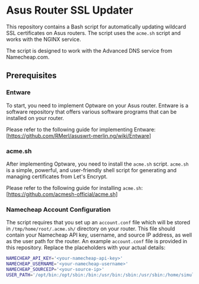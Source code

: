 # Asus Router SSL Updater

This repository contains a Bash script for automatically updating wildcard SSL certificates on Asus routers. The script uses the `acme.sh` script and works with the NGINX service. 

The script is designed to work with the Advanced DNS service from Namecheap.com. 

## Prerequisites

### Entware

To start, you need to implement Optware on your Asus router. Entware is a software repository that offers various software programs that can be installed on your router. 

Please refer to the following guide for implementing Entware: [https://github.com/RMerl/asuswrt-merlin.ng/wiki/Entware]

### acme.sh

After implementing Optware, you need to install the `acme.sh` script. `acme.sh` is a simple, powerful, and user-friendly shell script for generating and managing certificates from Let's Encrypt.

Please refer to the following guide for installing `acme.sh`: [https://github.com/acmesh-official/acme.sh]

### Namecheap Account Configuration

The script requires that you set up an `account.conf` file which will be stored in `/tmp/home/root/.acme.sh/` directory on your router. This file should contain your Namecheap API key, username, and source IP address, as well as the user path for the router. An example `account.conf` file is provided in this repository. Replace the placeholders with your actual details:

```bash
NAMECHEAP_API_KEY='<your-namecheap-api-key>'
NAMECHEAP_USERNAME='<your-namecheap-username>'
NAMECHEAP_SOURCEIP='<your-source-ip>'
USER_PATH='/opt/bin:/opt/sbin:/bin:/usr/bin:/sbin:/usr/sbin:/home/simulacra:/mmc/sbin:/mmc/bin:/mmc/usr/sbin:/mmc/usr/bin:/opt/sbin:/opt/bin:/opt/usr/sbin:/opt/usr/bin'
